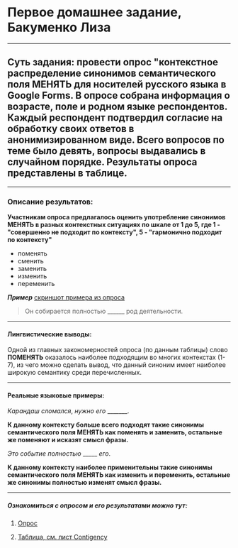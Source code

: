 # Первое домашнее задание, Бакуменко Лиза 
****************
## Суть задания: провести опрос "контекстное распределение синонимов семантического поля **МЕНЯТЬ** для носителей русского языка в Google Forms. В опросе собрана информация о возрасте, поле и родном языке респондентов. Каждый респондент подтвердил согласие на обработку своих ответов в анонимизированном виде. Всего вопросов по теме было девять, вопросы выдавались в случайном порядке. Результаты опроса представлены в **таблице**.
****************
### Описание результатов:

**Участникам опроса предлагалось оценить употребление синонимов МЕНЯТЬ в разных контекстных ситуациях по шкале от 1 до 5, где 1 - "совершенно не подходит по контексту", 5 - "гармонично подходит по контексту"**

* поменять
* сменить
* заменить
* изменить
* переменить

***Пример*** [скриншот примера из опроса](https://sun9-85.userapi.com/impg/8nOGLx_Wd1--KUZcftVV3yPr_oNYF6jfjRfeBg/x48BVxy7TVE.jpg?size=1080x725&quality=96&sign=febf5b4b070be3e9f8c3e959b029d4f8&type=album)

>Он собирается полностью ______ род деятельности.

****************
#### Лингвистические выводы:
Одной из главных закономерностей опроса (по данным таблицы) слово **ПОМЕНЯТЬ** оказалось наиболее подходящим во многих контекстах (1-7), из чего можно сделать вывод, что данный синоним имеет наиболее широкую семантику среди перечисленных.
****************

#### Реальные языковые примеры:

_Карандаш_ _сломался_, _нужно_ _его_ _______.

**К данному контексту больше всего подходят такие синонимы семантического поля МЕНЯТЬ как поменять и заменить, остальные же поменяют и исказят смысл фразы.**

_Это_ _событие_ _полностью_ _____ _его_.

**К данному контексту наиболее применительны такие синонимы семантического поля МЕНЯТЬ как изменить и переменить, остальные же синонимы полностью изменят смысл фразы.**

******************
##### Ознакомиться с опросом и его результатами можно тут:

1. [Опрос](https://forms.gle/SS6saDbCeAPen4NZ7)

2. [Таблица, см. лист Contigency](https://docs.google.com/spreadsheets/d/1HovBaVoGMN0fCTX6NDLVv6WFa4f6MGv9xJ-4WdMKu8g/edit?usp=sharing)


